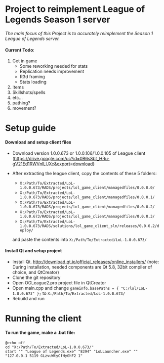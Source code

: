 # Project to reimplement League of Legends Season 1 server
*The main focus of this Project is to accurately reimplement the Season 1 League of Legends server.*
#### Current Todo: 
1. Get in game
    * Some reworking needed for stats
    * Replication needs improvement
    * R3d framing
    * Stats loading
2. Items
3. Skillshots/spells
4. etc...
5. pathing?
6. movement?



# Setup guide

#### Download and setup client files
* Download version 1.0.0.673 or 1.0.0.106/1.0.0.105 of League client (https://drive.google.com/uc?id=0B6s8bt_HRu-gV21Ed1RWVnlLUXc&export=download)

* After extracting the league client, copy the contents of these 5 folders: 
    * `X:/Path/To/Extracted/LoL-1.0.0.673/RADS/projects/lol_game_client/managedfiles/0.0.0.0/`
    * `X:/Path/To/Extracted/LoL-1.0.0.673/RADS/projects/lol_game_client/managedfiles/0.0.0.1/`
    * `X:/Path/To/Extracted/LoL-1.0.0.673/RADS/projects/lol_game_client/managedfiles/0.0.0.2/`
    * `X:/Path/To/Extracted/LoL-1.0.0.673/RADS/projects/lol_game_client/managedfiles/0.0.0.3/`
    * `X:/Path/To/Extracted/LoL-1.0.0.673/RADS/solutions/lol_game_client_sln/releases/0.0.0.2/deploy/`

    and paste the contents into `X:/Path/To/Extracted/LoL-1.0.0.673/`


#### Install Qt and setup project
* Install Qt. http://download.qt.io/official_releases/online_installers/ (note: During installation, needed components are Qt 5.8, 32bit compiler of choice, and QtCreator)
* Clone the git repository
* Open OGLeague2.pro project file in QtCreator
* Open main.cpp and change `gameinfo.basePaths = { "C:/lol/LoL-1.0.0.673" };` to `X:/Path/To/Extracted/LoL-1.0.0.673/`
* Rebuild and run


# Running the client

#### To run the game, make a .bat file:
```
@echo off
cd "X:/Path/To/Extracted/LoL-1.0.0.673/"
start "" "League of Legends.exe" "8394" "LoLLauncher.exe" "" "127.0.0.1 5119 GLzvuWtyCfHyGhF2 1"
```

